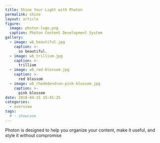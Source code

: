 ```yaml
---
title: Shine Your Light with Photon
permalink: shine
layout: article
figure:
  image: photon-logo.png
  caption: Photon Content Development System
gallery:
  - image: wb_beautiful.jpg
    caption: >-
      so beautiful.
  - image: wb_trillium.jpg
    caption: >-
      trillium
  - image: wb_red-blossom.jpg
    caption: >-
      red blossom
  - image: wb_rhodedendron-pink-blossom.jpg
    caption: >-
      pink blossom
date: 2018-04-15 15:41:25
categories:
  - overview
tags:
  # - showcase
---
```

Photon is designed to help you organize your content, make it useful, and style it without compromise
<!-- more -->
